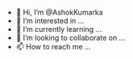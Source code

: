 - 👋 Hi, I’m @AshokKumarka
- 👀 I’m interested in ...
- 🌱 I’m currently learning ...
- 💞️ I’m looking to collaborate on ...
- 📫 How to reach me ...

<!---
AshokKumarka/AshokKumarka is a ✨ special ✨ repository because its `README.md` (this file) appears on your GitHub profile.
You can click the Preview link to take a look at your changes.
--->
